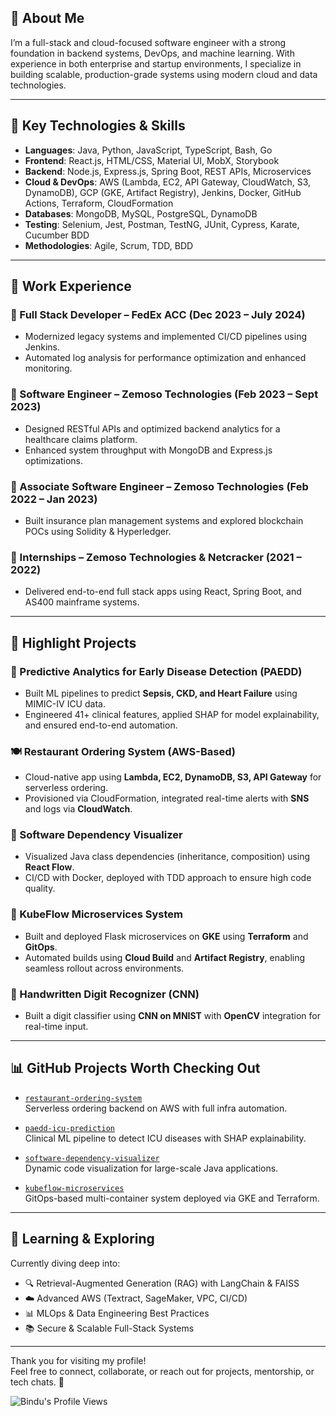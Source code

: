 ## 👋 About Me
I’m a full-stack and cloud-focused software engineer with a strong foundation in backend systems, DevOps, and machine learning. With experience in both enterprise and startup environments, I specialize in building scalable, production-grade systems using modern cloud and data technologies.

---

## 🚀 Key Technologies & Skills

- **Languages**: Java, Python, JavaScript, TypeScript, Bash, Go
- **Frontend**: React.js, HTML/CSS, Material UI, MobX, Storybook
- **Backend**: Node.js, Express.js, Spring Boot, REST APIs, Microservices
- **Cloud & DevOps**: AWS (Lambda, EC2, API Gateway, CloudWatch, S3, DynamoDB), GCP (GKE, Artifact Registry), Jenkins, Docker, GitHub Actions, Terraform, CloudFormation
- **Databases**: MongoDB, MySQL, PostgreSQL, DynamoDB
- **Testing**: Selenium, Jest, Postman, TestNG, JUnit, Cypress, Karate, Cucumber BDD
- **Methodologies**: Agile, Scrum, TDD, BDD

---

## 💼 Work Experience

### 🔹 Full Stack Developer – FedEx ACC (Dec 2023 – July 2024)
- Modernized legacy systems and implemented CI/CD pipelines using Jenkins.
- Automated log analysis for performance optimization and enhanced monitoring.

### 🔹 Software Engineer – Zemoso Technologies (Feb 2023 – Sept 2023)
- Designed RESTful APIs and optimized backend analytics for a healthcare claims platform.
- Enhanced system throughput with MongoDB and Express.js optimizations.

### 🔹 Associate Software Engineer – Zemoso Technologies (Feb 2022 – Jan 2023)
- Built insurance plan management systems and explored blockchain POCs using Solidity & Hyperledger.

### 🔹 Internships – Zemoso Technologies & Netcracker (2021 – 2022)
- Delivered end-to-end full stack apps using React, Spring Boot, and AS400 mainframe systems.

---

## 🧠 Highlight Projects

### 🏥 Predictive Analytics for Early Disease Detection (PAEDD)
- Built ML pipelines to predict **Sepsis, CKD, and Heart Failure** using MIMIC-IV ICU data.
- Engineered 41+ clinical features, applied SHAP for model explainability, and ensured end-to-end automation.

### 🍽️ Restaurant Ordering System (AWS-Based)
- Cloud-native app using **Lambda, EC2, DynamoDB, S3, API Gateway** for serverless ordering.
- Provisioned via CloudFormation, integrated real-time alerts with **SNS** and logs via **CloudWatch**.

### 🧪 Software Dependency Visualizer
- Visualized Java class dependencies (inheritance, composition) using **React Flow**.
- CI/CD with Docker, deployed with TDD approach to ensure high code quality.

### 🤖 KubeFlow Microservices System
- Built and deployed Flask microservices on **GKE** using **Terraform** and **GitOps**.
- Automated builds using **Cloud Build** and **Artifact Registry**, enabling seamless rollout across environments.

### 🧠 Handwritten Digit Recognizer (CNN)
- Built a digit classifier using **CNN on MNIST** with **OpenCV** integration for real-time input.

---

## 📊 GitHub Projects Worth Checking Out

- [`restaurant-ordering-system`](https://github.com/bindumalavika/restaurant-ordering-system)  
  Serverless ordering backend on AWS with full infra automation.

- [`paedd-icu-prediction`](https://github.com/bindumalavika/paedd-icu-prediction)  
  Clinical ML pipeline to detect ICU diseases with SHAP explainability.

- [`software-dependency-visualizer`](https://github.com/bindumalavika/software-dependency-visualizer)  
  Dynamic code visualization for large-scale Java applications.

- [`kubeflow-microservices`](https://github.com/bindumalavika/kubeflow-microservices)  
  GitOps-based multi-container system deployed via GKE and Terraform.

---

## 🧭 Learning & Exploring

Currently diving deep into:
- 🔍 Retrieval-Augmented Generation (RAG) with LangChain & FAISS
- ☁️ Advanced AWS (Textract, SageMaker, VPC, CI/CD)
- 📊 MLOps & Data Engineering Best Practices
- 📚 Secure & Scalable Full-Stack Systems

---

Thank you for visiting my profile!  
Feel free to connect, collaborate, or reach out for projects, mentorship, or tech chats. 🙌

 <img alt="Bindu's Profile Views" src="https://komarev.com/ghpvc/?username=bindumalavika&style=flat-square&color=brightgreen&label=Visitors"/>

